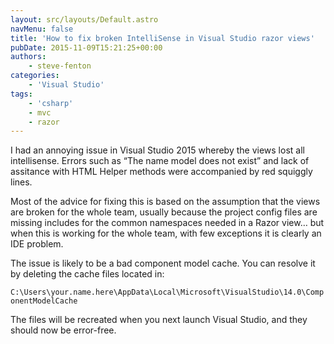 ```yaml
---
layout: src/layouts/Default.astro
navMenu: false
title: 'How to fix broken IntelliSense in Visual Studio razor views'
pubDate: 2015-11-09T15:21:25+00:00
authors:
    - steve-fenton
categories:
    - 'Visual Studio'
tags:
    - 'csharp'
    - mvc
    - razor
---
```


I had an annoying issue in Visual Studio 2015 whereby the views lost all intellisense. Errors such as “The name model does not exist” and lack of assitance with HTML Helper methods were accompanied by red squiggly lines.

Most of the advice for fixing this is based on the assumption that the views are broken for the whole team, usually because the project config files are missing includes for the common namespaces needed in a Razor view… but when this is working for the whole team, with few exceptions it is clearly an IDE problem.

The issue is likely to be a bad component model cache. You can resolve it by deleting the cache files located in:

`C:\Users\your.name.here\AppData\Local\Microsoft\VisualStudio\14.0\ComponentModelCache`

The files will be recreated when you next launch Visual Studio, and they should now be error-free.